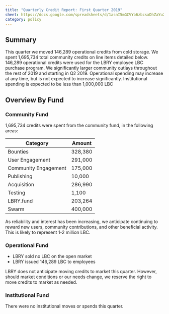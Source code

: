 ```yaml
---
title: "Quarterly Credit Report: First Quarter 2019"
sheet: https://docs.google.com/spreadsheets/d/1asnI5mGCVYb6zbcsxDhZaYu2IbXgWkGEBZcJ7VXt9XQ/edit?usp=sharing
category: policy
---
```

## Summary
This quarter we moved 146,289 operational credits from cold storage.  We spent 1,695,734 total community credits on line items detailed below. 146,289 operational credits were used for the LBRY employee LBC purchase program. 
We significantly larger community outlays throughout the rest of 2019 and starting in Q2 2019. Operational spending may increase at any time, but is not expected to increase significantly. Institutional spending is expected to be less than 1,000,000 LBC

## Overview By Fund

### Community Fund

1,695,734 credits were spent from the community fund, in the following areas:

| Category | Amount |
|---|---|
| Bounties | 328,380 |
| User Engagement | 291,000 |
| Community Engagement | 175,000 |
| Publishing | 10,000 |
| Acquisition | 286,990 |
| Testing | 1,100 |
| LBRY.fund | 203,264 |
| Swarm | 400,000 |

As reliability and interest has been increasing, we anticipate continuing to reward new users, community contributions, and other beneficial activity. This is likely to represent 1-2 million LBC.

### Operational Fund

* LBRY sold no LBC on the open market
* LBRY issued 146,289 LBC to employees

LBRY does not anticipate moving credits to market this quarter. However, should market conditions or our needs change, we reserve the right to move credits to market as needed.

### Institutional Fund

There were no institutional moves or spends this quarter. 
